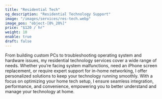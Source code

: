 ```yaml
---
title: "Residential Tech"
og_description: "Residential Technology Support"
image: "/images/services/res-tech.webp"
image_pos: "object-[0%_20%]"
price: "$120 / hr"
weight: 10
enable: true
draft: false
---
```

From building custom PCs to troubleshooting operating system and hardware issues, my residential technology services cover a wide range of needs. Whether you’re facing system malfunctions, need an iPhone screen replacement, or require expert support for in-home networking, I offer personalized solutions to keep your technology running smoothly. With a focus on optimizing your home tech setup, I ensure seamless integration, performance, and convenience, empowering you to better understand and manage your technology at home.